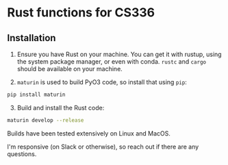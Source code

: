 # Rust functions for CS336

## Installation
1. Ensure you have Rust on your machine. You can get it with rustup, using the system package manager, or even with conda.
`rustc` and `cargo` should be available on your machine.

2. `maturin` is used to build PyO3 code, so install that using `pip`:
```sh
pip install maturin
```

3. Build and install the Rust code:
```sh
maturin develop --release
```

Builds have been tested extensively on Linux and MacOS.

I'm responsive (on Slack or otherwise), so reach out if there are any questions.